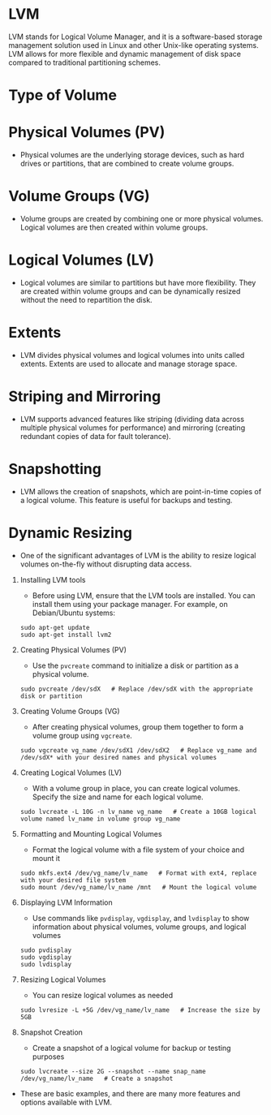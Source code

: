 # LVM
LVM stands for Logical Volume Manager, and it is a software-based storage management solution used in Linux and other Unix-like operating systems. LVM allows for more flexible and dynamic management of disk space compared to traditional partitioning schemes.

# Type of Volume
  # Physical Volumes (PV)
   - Physical volumes are the underlying storage devices, such as hard drives or partitions, that are combined to create volume groups.
  # Volume Groups (VG)
   - Volume groups are created by combining one or more physical volumes. Logical volumes are then created within volume groups.
  # Logical Volumes (LV)
   - Logical volumes are similar to partitions but have more flexibility. They are created within volume groups and can be dynamically resized without the need to repartition the disk.
  # Extents
   - LVM divides physical volumes and logical volumes into units called extents. Extents are used to allocate and manage storage space.
  # Striping and Mirroring
   - LVM supports advanced features like striping (dividing data across multiple physical volumes for performance) and mirroring (creating redundant copies of data for fault tolerance).
  # Snapshotting
   - LVM allows the creation of snapshots, which are point-in-time copies of a logical volume. This feature is useful for backups and testing.
  # Dynamic Resizing
   - One of the significant advantages of LVM is the ability to resize logical volumes on-the-fly without disrupting data access.

  1. Installing LVM tools
     - Before using LVM, ensure that the LVM tools are installed. You can install them using your package manager. For example, on Debian/Ubuntu systems:
      ```
      sudo apt-get update
      sudo apt-get install lvm2
      ```
  2. Creating Physical Volumes (PV)
     - Use the `pvcreate` command to initialize a disk or partition as a physical volume.
     ```
     sudo pvcreate /dev/sdX   # Replace /dev/sdX with the appropriate disk or partition
     ```

  3. Creating Volume Groups (VG)
     - After creating physical volumes, group them together to form a volume group using `vgcreate`.
     ```
     sudo vgcreate vg_name /dev/sdX1 /dev/sdX2   # Replace vg_name and /dev/sdX* with your desired names and physical volumes
     ```

  4. Creating Logical Volumes (LV)
     - With a volume group in place, you can create logical volumes. Specify the size and name for each logical volume.
     ```
     sudo lvcreate -L 10G -n lv_name vg_name   # Create a 10GB logical volume named lv_name in volume group vg_name
     ```

  5. Formatting and Mounting Logical Volumes
     - Format the logical volume with a file system of your choice and mount it
     ```
     sudo mkfs.ext4 /dev/vg_name/lv_name   # Format with ext4, replace with your desired file system
     sudo mount /dev/vg_name/lv_name /mnt   # Mount the logical volume
     ```

  6. Displaying LVM Information
     - Use commands like `pvdisplay`, `vgdisplay`, and `lvdisplay` to show information about physical volumes, volume groups, and logical volumes
     ```
     sudo pvdisplay
     sudo vgdisplay
     sudo lvdisplay
     ```

  7. Resizing Logical Volumes
     - You can resize logical volumes as needed
     ```
     sudo lvresize -L +5G /dev/vg_name/lv_name   # Increase the size by 5GB
     ```

  8. Snapshot Creation
     - Create a snapshot of a logical volume for backup or testing purposes
     ```
     sudo lvcreate --size 2G --snapshot --name snap_name /dev/vg_name/lv_name   # Create a snapshot
     ```


  - These are basic examples, and there are many more features and options available with LVM.
